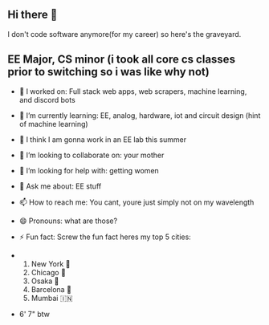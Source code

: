 ## Hi there 👋

<!--
**twonkista/twonkista** is a ✨ _special_ ✨ repository because its `README.md` (this file) appears on your GitHub profile.

Here are some ideas to get you started:

- 🔭 I’m currently working on ...
- 🌱 I’m currently learning ...
- 👯 I’m looking to collaborate on ...
- 🤔 I’m looking for help with ...
- 💬 Ask me about ...
- 📫 How to reach me: ...
- 😄 Pronouns: ...
- ⚡ Fun fact: ...
-->
I don't code software anymore(for my career) so here's the graveyard.

## EE Major, CS minor (i took all core cs classes prior to switching so i was like why not)

- 🔭 I worked on: Full stack web apps, web scrapers, machine learning, and discord bots
- 🌱 I’m currently learning: EE, analog, hardware, iot and circuit design (hint of machine learning)
- 🔬 I think I am gonna work in an EE lab this summer
- 👯 I’m looking to collaborate on: your mother
- 🤔 I’m looking for help with: getting women
- 💬 Ask me about: EE stuff
- 📫 How to reach me: You cant, youre just simply not on my wavelength
- 😄 Pronouns: what are those?
- ⚡ Fun fact: Screw the fun fact heres my top 5 cities:

- 1. New York 🗽
  2. Chicago 🔫
  3. Osaka 🗼
  4. Barcelona 🦐   
  5. Mumbai 🇮🇳

- 6' 7" btw
